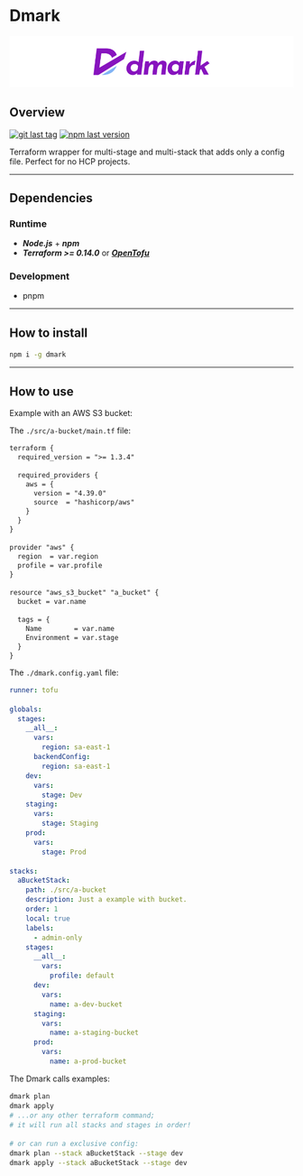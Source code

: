 # Dmark

![Logo](./branding/dmark-branding-header.png)

## Overview
<!-- Badges -->
[![git last tag][img-github-tag-badge]][link-github-tags] [![npm last version][img-npm-version-badge]][link-npm]

Terraform wrapper for multi-stage and multi-stack that adds only a config file. Perfect for no HCP projects.

---

## Dependencies
### **Runtime**
- ***Node.js*** + ***npm***
- ***Terraform >= 0.14.0*** or ***[OpenTofu](https://opentofu.org/)***


### **Development**
- pnpm

---

## How to install
```sh
npm i -g dmark
```

---

## How to use
Example with an AWS S3 bucket:


The `./src/a-bucket/main.tf` file:
```hcl
terraform {
  required_version = ">= 1.3.4"

  required_providers {
    aws = {
      version = "4.39.0"
      source  = "hashicorp/aws"
    }
  }
}

provider "aws" {
  region  = var.region
  profile = var.profile
}

resource "aws_s3_bucket" "a_bucket" {
  bucket = var.name

  tags = {
    Name        = var.name
    Environment = var.stage
  }
}
```


The `./dmark.config.yaml` file:


```yaml
runner: tofu

globals:
  stages:
    __all__:
      vars:
        region: sa-east-1
      backendConfig:
        region: sa-east-1
    dev:
      vars:
        stage: Dev
    staging:
      vars:
        stage: Staging
    prod:
      vars:
        stage: Prod

stacks:
  aBucketStack:
    path: ./src/a-bucket
    description: Just a example with bucket.
    order: 1
    local: true
    labels:
      - admin-only
    stages:
      __all__:
        vars:
          profile: default
      dev:
        vars:
          name: a-dev-bucket
      staging:
        vars:
          name: a-staging-bucket
      prod:
        vars:
          name: a-prod-bucket
```


The Dmark calls examples:
```sh
dmark plan
dmark apply
# ...or any other terraform command;
# it will run all stacks and stages in order!

# or can run a exclusive config:
dmark plan --stack aBucketStack --stage dev
dmark apply --stack aBucketStack --stage dev

```

[img-github-tag-badge]:https://img.shields.io/github/v/tag/komutilo/dmark?style=flat-square
[img-npm-version-badge]:https://img.shields.io/npm/v/dmark/latest?style=flat-square
[img-github-workflow-badge]:https://img.shields.io/github/workflow/status/komutilo/dmark/deploy/main?style=flat-square
[link-github-tags]:https://github.com/komutilo/dmark/tags
[link-npm]:https://www.npmjs.com/package/dmark
